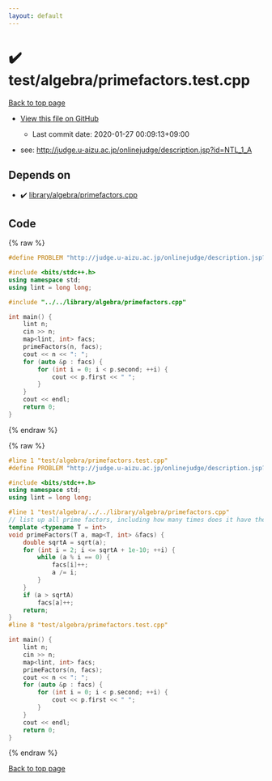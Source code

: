 ```yaml
---
layout: default
---
```


<!-- mathjax config similar to math.stackexchange -->
<script type="text/javascript" async
  src="https://cdnjs.cloudflare.com/ajax/libs/mathjax/2.7.5/MathJax.js?config=TeX-MML-AM_CHTML">
</script>
<script type="text/x-mathjax-config">
  MathJax.Hub.Config({
    TeX: { equationNumbers: { autoNumber: "AMS" }},
    tex2jax: {
      inlineMath: [ ['$','$'] ],
      processEscapes: true
    },
    "HTML-CSS": { matchFontHeight: false },
    displayAlign: "left",
    displayIndent: "2em"
  });
</script>

<script type="text/javascript" src="https://cdnjs.cloudflare.com/ajax/libs/jquery/3.4.1/jquery.min.js"></script>
<script src="https://cdn.jsdelivr.net/npm/jquery-balloon-js@1.1.2/jquery.balloon.min.js" integrity="sha256-ZEYs9VrgAeNuPvs15E39OsyOJaIkXEEt10fzxJ20+2I=" crossorigin="anonymous"></script>
<script type="text/javascript" src="../../../assets/js/copy-button.js"></script>
<link rel="stylesheet" href="../../../assets/css/copy-button.css" />


# :heavy_check_mark: test/algebra/primefactors.test.cpp

<a href="../../../index.html">Back to top page</a>

* <a href="{{ site.github.repository_url }}/blob/master/test/algebra/primefactors.test.cpp">View this file on GitHub</a>
    - Last commit date: 2020-01-27 00:09:13+09:00


* see: <a href="http://judge.u-aizu.ac.jp/onlinejudge/description.jsp?id=NTL_1_A">http://judge.u-aizu.ac.jp/onlinejudge/description.jsp?id=NTL_1_A</a>


## Depends on

* :heavy_check_mark: <a href="../../../library/library/algebra/primefactors.cpp.html">library/algebra/primefactors.cpp</a>


## Code

<a id="unbundled"></a>
{% raw %}
```cpp
#define PROBLEM "http://judge.u-aizu.ac.jp/onlinejudge/description.jsp?id=NTL_1_A"

#include <bits/stdc++.h>
using namespace std;
using lint = long long;

#include "../../library/algebra/primefactors.cpp"

int main() {
    lint n;
    cin >> n;
    map<lint, int> facs;
    primeFactors(n, facs);
    cout << n << ": ";
    for (auto &p : facs) {
        for (int i = 0; i < p.second; ++i) {
            cout << p.first << " ";
        }
    }
    cout << endl;
    return 0;
}

```
{% endraw %}

<a id="bundled"></a>
{% raw %}
```cpp
#line 1 "test/algebra/primefactors.test.cpp"
#define PROBLEM "http://judge.u-aizu.ac.jp/onlinejudge/description.jsp?id=NTL_1_A"

#include <bits/stdc++.h>
using namespace std;
using lint = long long;

#line 1 "test/algebra/../../library/algebra/primefactors.cpp"
// list up all prime factors, including how many times does it have the prime
template <typename T = int>
void primeFactors(T a, map<T, int> &facs) {
    double sqrtA = sqrt(a);
    for (int i = 2; i <= sqrtA + 1e-10; ++i) {
        while (a % i == 0) {
            facs[i]++;
            a /= i;
        }
    }
    if (a > sqrtA)
        facs[a]++;
    return;
}
#line 8 "test/algebra/primefactors.test.cpp"

int main() {
    lint n;
    cin >> n;
    map<lint, int> facs;
    primeFactors(n, facs);
    cout << n << ": ";
    for (auto &p : facs) {
        for (int i = 0; i < p.second; ++i) {
            cout << p.first << " ";
        }
    }
    cout << endl;
    return 0;
}

```
{% endraw %}

<a href="../../../index.html">Back to top page</a>

